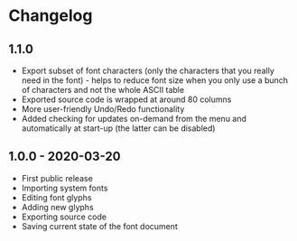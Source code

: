# Changelog

## 1.1.0
* Export subset of font characters (only the characters that you really
  need in the font) - helps to reduce font size when you only use a bunch
  of characters and not the whole ASCII table
* Exported source code is wrapped at around 80 columns
* More user-friendly Undo/Redo functionality
* Added checking for updates on-demand from the menu and automatically
  at start-up (the latter can be disabled)


## 1.0.0 - 2020-03-20
* First public release
* Importing system fonts
* Editing font glyphs
* Adding new glyphs
* Exporting source code
* Saving current state of the font document
